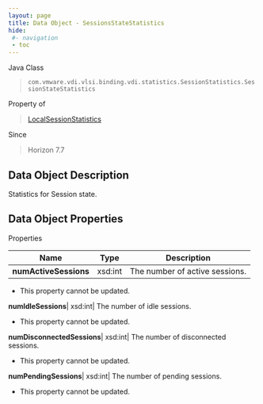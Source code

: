 ```yaml
---
layout: page
title: Data Object - SessionsStateStatistics
hide:
 #- navigation
 - toc
---
```






Java Class  
> `com.vmware.vdi.vlsi.binding.vdi.statistics.SessionStatistics.SessionStateStatistics`

Property of  
> [LocalSessionStatistics](vdi.statistics.SessionStatistics.LocalSessionStatistics.md#field_detail)

Since  
> Horizon 7.7


## Data Object Description 

Statistics for Session state. 

## Data Object Properties

Properties

Name |  Type |  Description   
---|---|---  
**numActiveSessions**|  xsd:int|  The number of active sessions.   


* This property cannot be updated.

  
**numIdleSessions**|  xsd:int|  The number of idle sessions.   


* This property cannot be updated.

  
**numDisconnectedSessions**|  xsd:int|  The number of disconnected sessions.   


* This property cannot be updated.

  
**numPendingSessions**|  xsd:int|  The number of pending sessions.   


* This property cannot be updated.

  
  
  
  
  
  
